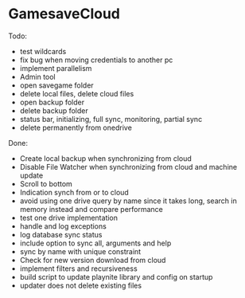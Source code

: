 # GamesaveCloud

Todo:
- test wildcards
- fix bug when moving credentials to another pc
- implement parallelism
- Admin tool
- open savegame folder
- delete local files, delete cloud files
- open backup folder
- delete backup folder
- status bar, initializing, full sync, monitoring, partial sync
- delete permanently from onedrive

Done:
- Create local backup when synchronizing from cloud
- Disable File Watcher when synchronizing from cloud and machine update
- Scroll to bottom
- Indication synch from or to cloud
- avoid using one drive query by name since it takes long, search in memory instead and compare performance
- test one drive implementation
- handle and log exceptions
- log database sync status
- include option to sync all, arguments and help
- sync by name with unique constraint
- Check for new version download from cloud
- implement filters and recursiveness
- build script to update playnite library and config on startup
- updater does not delete existing files